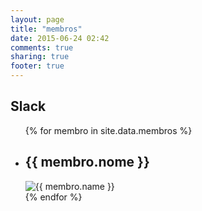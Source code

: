 ```yaml
---
layout: page
title: "membros"
date: 2015-06-24 02:42
comments: true
sharing: true
footer: true
---
```


## Slack

<ul class="membros">
  {% for membro in site.data.membros %}
    <li>
    	<h2>{{ membro.nome }}</h2>
    	<img src="{{ membro.email | to_gravatar }}" alt="{{ membro.name }}" />
    </li>
  {% endfor %}
</ul>
